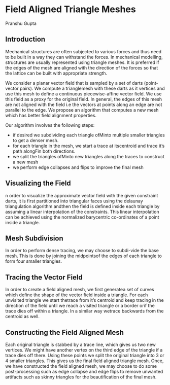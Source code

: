# Field Aligned Triangle Meshes
Pranshu Gupta

## Introduction
Mechanical structures are often subjected to various forces
and thus need to be built in a way they can withstand the
forces. In mechanical modelling, structures are usually
represented using triangle meshes. It is preferred if the
edges of the mesh are aligned with the direction of the
forces so that the lattice can be built with appropriate
strength.

We consider a planar vector field that is sampled by a set of darts (point-vector pairs).  We compute a trianglemesh with these darts as it vertices and use this mesh to define a continuous piecewise-affine vector field. We use this field as a proxy for the original field. In  general,  the  edges  of this mesh are  not  aligned  with the field i.e the vectors at points along an edge are not parallel to the edge.  We propose an algorithm that computes a new mesh which has better field alignment properties.

Our algorithm involves the following steps:
- if desired we subdividing each triangle ofMinto multiple smaller triangles to get a denser mesh.
- for each triangle in the mesh, we start a trace at itscentroid and trace it’s path alongFin both directions.
- we split the triangles ofMinto new triangles along the traces to construct a new mesh 
- we  perform  edge  collapses  and  flips  to  improve  the final mesh

## Visualizing the Field
n order to visualize the approximate vector field with the given constraint darts, it is first partitioned into triangular faces using the delaunay triangulation algorithm andthen the field is defined inside each triangle by assuming a linear interpolation of the constraints. This linear interpolation can be achieved using the normalized barycentric co-ordinates of a point inside a triangle.

## Mesh Subdivision
In order to perform dense tracing, we may choose to subdi-vide the base mesh.  This is done by joining the midpointsof the edges of each triangle to form four smaller triangles.

## Tracing the Vector Field
In order to create a field aligned mesh, we first generatea set of curves which define the shape of the vector field inside a triangle.  For each unvisited triangle we start thetrace from it’s centroid and keep tracing in the direction of the field until we reach a visited triangle or a border orif the trace dies off within a triangle.  In a similar way wetrace backwards from the centroid as well. 

## Constructing the Field Aligned Mesh
Each original triangle is stabbed by a trace line, which gives us two new vertices. We might have another vertex on the third edge of the triangle if a trace dies off there. Using these points we split the original triangle into 3 or 4 smaller triangles. This gives us the final field aligned triangle mesh. Once, we have constructed the  field  aligned  mesh,  we  may  choose  to  do  some  post-processing such as edge collapse and edge flips to remove unwanted artifacts such as skinny triangles for the beautification of the final mesh.

